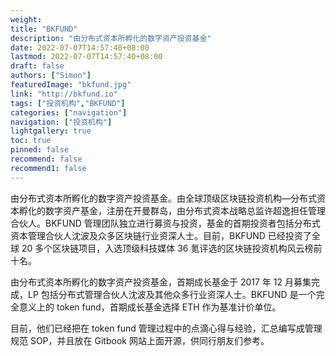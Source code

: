 ```yaml
---
weight: 
title: "BKFUND"
description: "由分布式资本所孵化的数字资产投资基金"
date: 2022-07-07T14:57:40+08:00
lastmod: 2022-07-07T14:57:40+08:00
draft: false
authors: ["Simon"]
featuredImage: "bkfund.jpg"
link: "http://bkfund.io"
tags: ["投资机构","BKFUND"]
categories: ["navigation"]
navigation: ["投资机构"]
lightgallery: true
toc: true
pinned: false
recommend: false
recommend1: false
---
```

由分布式资本所孵化的数字资产投资基金。由全球顶级区块链投资机构—分布式资本孵化的数字资产基金，注册在开曼群岛，由分布式资本战略总监许超逸担任管理合伙人。BKFUND 管理团队独立进行募资与投资，基金的首期投资者包括分布式资本管理合伙人沈波及众多区块链行业资深人士。目前，BKFUND 已经投资了全球 20 多个区块链项目，入选顶级科技媒体 36 氪评选的区块链投资机构风云榜前十名。

由分布式资本所孵化的数字资产投资基金，首期成长基金于 2017 年 12 月募集完成，LP 包括分布式管理合伙人沈波及其他众多行业资深人士。BKFUND 是一个完全意义上的 token fund，首期成长基金选择 ETH 作为基准计价单位。

目前，他们已经把在 token fund 管理过程中的点滴心得与经验，汇总编写成管理规范 SOP，并且放在 Gitbook 网站上面开源，供同行朋友们参考。